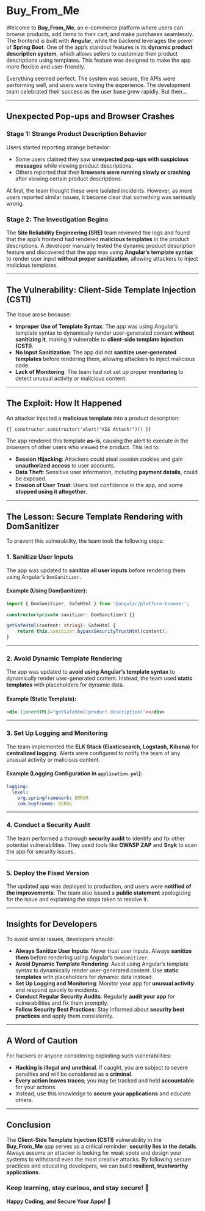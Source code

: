 # Buy_From_Me

Welcome to **Buy_From_Me**, an e-commerce platform where users can browse products, add items to their cart, and make purchases seamlessly. The frontend is built with **Angular**, while the backend leverages the power of **Spring Boot**. One of the app’s standout features is its **dynamic product description system**, which allows sellers to customize their product descriptions using templates. This feature was designed to make the app more flexible and user-friendly.

Everything seemed perfect. The system was secure, the APIs were performing well, and users were loving the experience. The development team celebrated their success as the user base grew rapidly. But then...

---

## Unexpected Pop-ups and Browser Crashes

### Stage 1: Strange Product Description Behavior
Users started reporting strange behavior:

- Some users claimed they saw **unexpected pop-ups with suspicious messages** while viewing product descriptions.
- Others reported that their **browsers were running slowly or crashing** after viewing certain product descriptions.

At first, the team thought these were isolated incidents. However, as more users reported similar issues, it became clear that something was seriously wrong.

### Stage 2: The Investigation Begins
The **Site Reliability Engineering (SRE)** team reviewed the logs and found that the app’s frontend had rendered **malicious templates** in the product descriptions. A developer manually tested the dynamic product description feature and discovered that the app was using **Angular’s template syntax** to render user input **without proper sanitization**, allowing attackers to inject malicious templates.

---

## The Vulnerability: Client-Side Template Injection (CSTI)

The issue arose because:

- **Improper Use of Template Syntax**: The app was using Angular’s template syntax to dynamically render user-generated content **without sanitizing it**, making it vulnerable to **client-side template injection (CSTI)**.
- **No Input Sanitization**: The app did not **sanitize user-generated templates** before rendering them, allowing attackers to inject malicious code.
- **Lack of Monitoring**: The team had not set up proper **monitoring** to detect unusual activity or malicious content.

---

## The Exploit: How It Happened
An attacker injected a **malicious template** into a product description:

```html
{{ constructor.constructor('alert("XSS Attack!")() }}
```

The app rendered this template **as-is**, causing the alert to execute in the browsers of other users who viewed the product. This led to:

- **Session Hijacking**: Attackers could steal session cookies and gain **unauthorized access** to user accounts.
- **Data Theft**: Sensitive user information, including **payment details**, could be exposed.
- **Erosion of User Trust**: Users lost confidence in the app, and some **stopped using it altogether**.

---

## The Lesson: Secure Template Rendering with DomSanitizer

To prevent this vulnerability, the team took the following steps:

### 1. Sanitize User Inputs
The app was updated to **sanitize all user inputs** before rendering them using Angular’s `DomSanitizer`.

#### Example (Using DomSanitizer):

```typescript
import { DomSanitizer, SafeHtml } from '@angular/platform-browser';

constructor(private sanitizer: DomSanitizer) {}

getSafeHtml(content: string): SafeHtml {
    return this.sanitizer.bypassSecurityTrustHtml(content);
}
```

---

### 2. Avoid Dynamic Template Rendering
The app was updated to **avoid using Angular’s template syntax** to dynamically render user-generated content. Instead, the team used **static templates** with placeholders for dynamic data.

#### Example (Static Template):

```html
<div [innerHTML]="getSafeHtml(product.description)"></div>
```

---

### 3. Set Up Logging and Monitoring
The team implemented the **ELK Stack (Elasticsearch, Logstash, Kibana)** for **centralized logging**. Alerts were configured to notify the team of any unusual activity or malicious content.

#### Example (Logging Configuration in `application.yml`):

```yaml
logging:
  level:
    org.springframework: ERROR
    com.buyfromme: DEBUG
```

---

### 4. Conduct a Security Audit
The team performed a thorough **security audit** to identify and fix other potential vulnerabilities. They used tools like **OWASP ZAP** and **Snyk** to scan the app for security issues.

---

### 5. Deploy the Fixed Version
The updated app was deployed to production, and users were **notified of the improvements**. The team also issued a **public statement** apologizing for the issue and explaining the steps taken to resolve it.

---

## Insights for Developers
To avoid similar issues, developers should:

- **Always Sanitize User Inputs**: Never trust user inputs. Always **sanitize them** before rendering using Angular’s `DomSanitizer`.
- **Avoid Dynamic Template Rendering**: Avoid using Angular’s template syntax to dynamically render user-generated content. Use **static templates** with placeholders for dynamic data instead.
- **Set Up Logging and Monitoring**: Monitor your app for **unusual activity** and respond quickly to incidents.
- **Conduct Regular Security Audits**: Regularly **audit your app** for vulnerabilities and fix them promptly.
- **Follow Security Best Practices**: Stay informed about **security best practices** and apply them consistently.

---

## A Word of Caution
For hackers or anyone considering exploiting such vulnerabilities:

- **Hacking is illegal and unethical**. If caught, you are subject to severe penalties and will be considered as a **criminal**.
- **Every action leaves traces**; you may be tracked and held **accountable** for your actions.
- Instead, use this knowledge to **secure your applications** and educate others.

---

## Conclusion
The **Client-Side Template Injection (CSTI)** vulnerability in the **Buy_From_Me** app serves as a critical reminder: **security lies in the details**. Always assume an attacker is looking for weak spots and design your systems to withstand even the most creative attacks. By following secure practices and educating developers, we can build **resilient, trustworthy applications**.

### Keep learning, stay curious, and stay secure! 🚀

**Happy Coding, and Secure Your Apps!** 🎯

